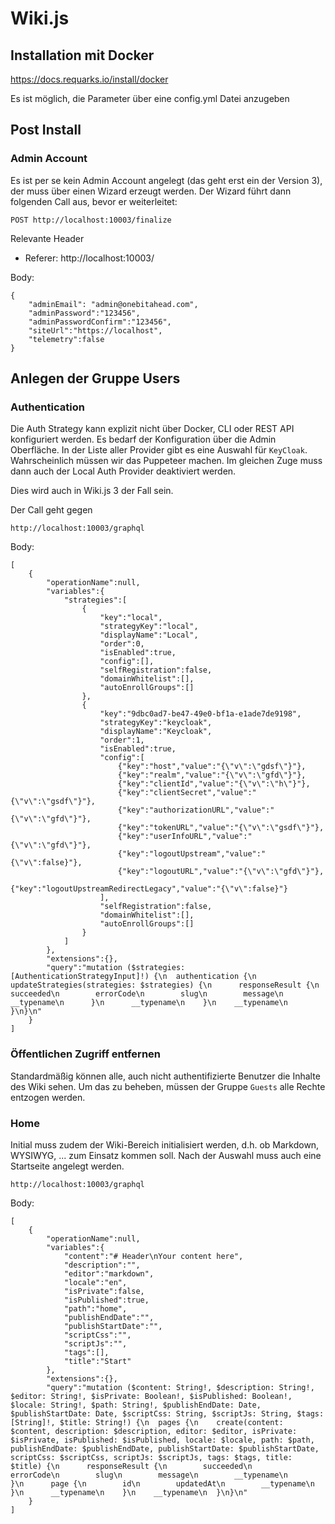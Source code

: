 # Wiki.js

## Installation mit Docker

https://docs.requarks.io/install/docker

Es ist möglich, die Parameter über eine config.yml Datei anzugeben


## Post Install


### Admin Account
Es ist per se kein Admin Account angelegt (das geht erst ein der Version 3), der muss über einen Wizard erzeugt werden. Der Wizard führt dann folgenden Call aus, bevor er weiterleitet:

```
POST http://localhost:10003/finalize
```

Relevante Header

* Referer: http://localhost:10003/


Body:

```
{
    "adminEmail": "admin@onebitahead.com",
    "adminPassword":"123456",
    "adminPasswordConfirm":"123456",
    "siteUrl":"https://localhost",
    "telemetry":false
}
```

## Anlegen der Gruppe Users



### Authentication

Die Auth Strategy kann explizit nicht über Docker, CLI oder REST API konfiguriert werden. Es bedarf der Konfiguration über die Admin Oberfläche. In der Liste aller Provider gibt es eine Auswahl für `KeyCloak`. Wahrscheinlich müssen wir das Puppeteer machen.
Im gleichen Zuge muss dann auch der Local Auth Provider deaktiviert werden.

Dies wird auch in Wiki.js 3 der Fall sein.


Der Call geht gegen 

```
http://localhost:10003/graphql
```

Body: 
```
[
    {
        "operationName":null,
        "variables":{
            "strategies":[
                {
                    "key":"local",
                    "strategyKey":"local",
                    "displayName":"Local",
                    "order":0,
                    "isEnabled":true,
                    "config":[],
                    "selfRegistration":false,
                    "domainWhitelist":[],
                    "autoEnrollGroups":[]
                },
                {
                    "key":"9dbc0ad7-be47-49e0-bf1a-e1ade7de9198",
                    "strategyKey":"keycloak",
                    "displayName":"Keycloak",
                    "order":1,
                    "isEnabled":true,
                    "config":[
                        {"key":"host","value":"{\"v\":\"gdsf\"}"},
                        {"key":"realm","value":"{\"v\":\"gfd\"}"},
                        {"key":"clientId","value":"{\"v\":\"h\"}"},
                        {"key":"clientSecret","value":"{\"v\":\"gsdf\"}"},
                        {"key":"authorizationURL","value":"{\"v\":\"gfd\"}"},
                        {"key":"tokenURL","value":"{\"v\":\"gsdf\"}"},
                        {"key":"userInfoURL","value":"{\"v\":\"gfd\"}"},
                        {"key":"logoutUpstream","value":"{\"v\":false}"},
                        {"key":"logoutURL","value":"{\"v\":\"gfd\"}"},
                        {"key":"logoutUpstreamRedirectLegacy","value":"{\"v\":false}"}
                    ],
                    "selfRegistration":false,
                    "domainWhitelist":[],
                    "autoEnrollGroups":[]
                }
            ]
        },
        "extensions":{},
        "query":"mutation ($strategies: [AuthenticationStrategyInput]!) {\n  authentication {\n    updateStrategies(strategies: $strategies) {\n      responseResult {\n        succeeded\n        errorCode\n        slug\n        message\n        __typename\n      }\n      __typename\n    }\n    __typename\n  }\n}\n"
    }
]
```


### Öffentlichen Zugriff entfernen

Standardmäßig können alle, auch nicht authentifizierte Benutzer die Inhalte des Wiki sehen. Um das zu beheben, müssen der Gruppe `Guests` alle Rechte entzogen werden.




### Home

Initial muss zudem der Wiki-Bereich initialisiert werden, d.h. ob Markdown, WYSIWYG, ... zum Einsatz kommen soll. Nach der Auswahl muss auch eine Startseite angelegt werden.

```
http://localhost:10003/graphql
```

Body: 
```
[
    {
        "operationName":null,
        "variables":{
            "content":"# Header\nYour content here",
            "description":"",
            "editor":"markdown",
            "locale":"en",
            "isPrivate":false,
            "isPublished":true,
            "path":"home",
            "publishEndDate":"",
            "publishStartDate":"",
            "scriptCss":"",
            "scriptJs":"",
            "tags":[],
            "title":"Start"
        },
        "extensions":{},
        "query":"mutation ($content: String!, $description: String!, $editor: String!, $isPrivate: Boolean!, $isPublished: Boolean!, $locale: String!, $path: String!, $publishEndDate: Date, $publishStartDate: Date, $scriptCss: String, $scriptJs: String, $tags: [String]!, $title: String!) {\n  pages {\n    create(content: $content, description: $description, editor: $editor, isPrivate: $isPrivate, isPublished: $isPublished, locale: $locale, path: $path, publishEndDate: $publishEndDate, publishStartDate: $publishStartDate, scriptCss: $scriptCss, scriptJs: $scriptJs, tags: $tags, title: $title) {\n      responseResult {\n        succeeded\n        errorCode\n        slug\n        message\n        __typename\n      }\n      page {\n        id\n        updatedAt\n        __typename\n      }\n      __typename\n    }\n    __typename\n  }\n}\n"
    }
]
```

### 
